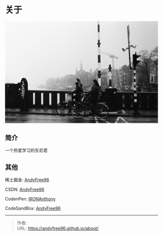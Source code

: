 # 关于


![](/page/jean-carlo-emer--chlDlxLkw8-unsplash.jpg)

## 简介

一个热爱学习的东尼君

## 其他

稀土掘金: [AndyFree96](https://juejin.cn/user/4037062426889336)

CSDN: [AndyFree96](https://blog.csdn.net/u014626748)

CodenPen: [IRONAnthony](https://codepen.io/IRONAnthony/)

CodeSandBox: [AndyFree96](https://codesandbox.io/u/AndyFree96)


---

> 作者:   
> URL: https://andyfree96.github.io/about/  

